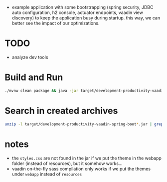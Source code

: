 - example application with some bootstrapping (spring security, JDBC auto configuration, h2 console, actuator endpoints, vaadin view discovery) to keep the application busy during startup. this way, we can better see the impact of our optimizations.

# TODO

- analyze dev tools

# Build and Run

```bash
./mvnw clean package && java -jar target/development-productivity-vaadin-spring-boot*.jar
```

# Search in created archives

```bash
unzip -l target/development-productivity-vaadin-spring-boot*.jar | grep css 
```


# notes

- the `styles.css` are not found in the jar if we put the theme in the webapp folder (instead of resources), but it somehow works...
- vaadin on-the-fly sass compilation only works if we put the themes under `webapp` instead of `resources`